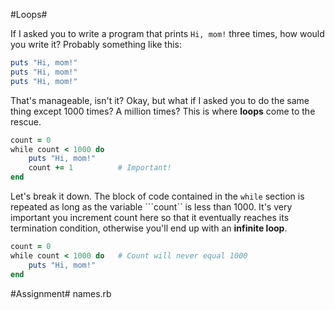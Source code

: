 #Loops#

If I asked you to write a program that prints ```Hi, mom!``` three times, how would you write it?  Probably something like this:

```ruby
puts "Hi, mom!"
puts "Hi, mom!"
puts "Hi, mom!"
```

That's manageable, isn't it? Okay, but what if I asked you to do the same thing except 1000 times? A million times? This is where **loops** come to the rescue.

```ruby
count = 0
while count < 1000 do
    puts "Hi, mom!"
    count += 1          # Important!
end
```

Let's break it down. The block of code contained in the ```while``` section is repeated as long as the variable ```count`` is less than 1000. It's very important you increment count here so that it eventually reaches its termination condition, otherwise you'll end up with an **infinite loop**.

```ruby
count = 0
while count < 1000 do   # Count will never equal 1000
    puts "Hi, mom!"
end
```



#Assignment#
names.rb

```ruby
```
